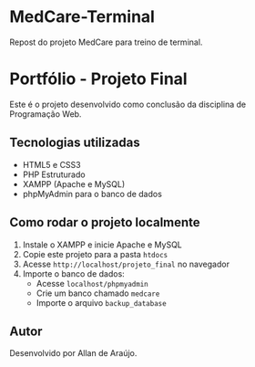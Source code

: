 # MedCare-Terminal
Repost do projeto MedCare para treino de terminal.

# Portfólio - Projeto Final

Este é o projeto desenvolvido como conclusão da disciplina de Programação Web.

## Tecnologias utilizadas

- HTML5 e CSS3
- PHP Estruturado
- XAMPP (Apache e MySQL)
- phpMyAdmin para o banco de dados

## Como rodar o projeto localmente

1. Instale o XAMPP e inicie Apache e MySQL
2. Copie este projeto para a pasta `htdocs`
3. Acesse `http://localhost/projeto_final` no navegador
4. Importe o banco de dados:
   - Acesse `localhost/phpmyadmin`
   - Crie um banco chamado `medcare`
   - Importe o arquivo `backup_database`

## Autor

Desenvolvido por Allan de Araújo.
